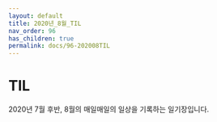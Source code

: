 ```yaml
---
layout: default
title: 2020년_8월_TIL
nav_order: 96
has_children: true
permalink: docs/96-202008TIL
---
```


# TIL

2020년 7월 후반, 8월의 매일매일의 일상을 기록하는 일기장입니다.